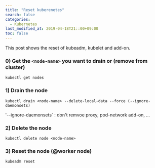 ```yaml
---
title: "Reset kuberenetes"
search: false
categories:
  - Kubernetes
last_modified_at: 2019-04-18T21::00+09:00
toc: false
---
```


This post shows the reset of kubeadm, kubelet and add-on.

### 0) Get the `<node-name>` you want to drain or (remove from cluster)
```console
kubectl get nodes
```
### 1) Drain the node
```console
kubectl drain <node-name> --delete-local-data --force (--ignore-daemonsets)
```
'--ignore-daemonsets` : don't remvoe proxy, pod-network add-on, ...  
### 2) Delete the node
```console
kubectl delete node <node-name>
```
### 3) Reset the node (@worker node)
```
kubeadm reset
```
